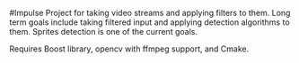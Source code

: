 #Impulse
Project for taking video streams and applying filters to them. Long term
goals include taking filtered input and applying detection algorithms
to them. Sprites detection is one of the current goals.

Requires Boost library, opencv with ffmpeg support, and Cmake.

